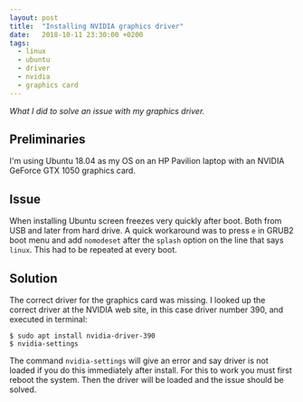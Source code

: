 ```yaml
---
layout: post
title:  "Installing NVIDIA graphics driver"
date:   2018-10-11 23:30:00 +0200
tags:   
  - linux
  - ubuntu
  - driver
  - nvidia
  - graphics card
---
```

*What I did to solve an issue with my graphics driver.*

## Preliminaries
I'm using Ubuntu 18.04 as my OS on an HP Pavilion laptop with an NVIDIA GeForce GTX 1050 graphics card.

## Issue
When installing Ubuntu screen freezes very quickly after boot. Both from USB and later from hard drive. A quick workaround was to press `e` in GRUB2 boot menu and add `nomodeset` after the `splash` option on the line that says `linux`. This had to be repeated at every boot.

## Solution
The correct driver for the graphics card was missing. I looked up the correct driver at the NVIDIA web site, in this case driver number 390, and executed in terminal:
```console
$ sudo apt install nvidia-driver-390
$ nvidia-settings
```

The command `nvidia-settings` will give an error and say driver is not loaded if you do this immediately after install. For this to work you must first reboot the system. Then the driver will be loaded and the issue should be solved.
